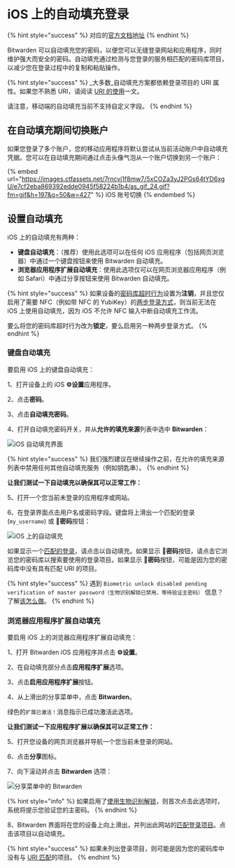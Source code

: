 # iOS 上的自动填充登录

{% hint style="success" %}
对应的[官方文档地址](https://bitwarden.com/help/article/auto-fill-ios/)
{% endhint %}

Bitwarden 可以自动填充您的密码，以便您可以无缝登录网站和应用程序，同时维护强大而安全的密码。自动填充通过检测与您登录的服务相匹配的密码库项目，以减少您在登录过程中的复制和粘贴操作。

{% hint style="success" %}
_大多数_自动填充方案都依赖登录项目的 URI 属性。如果您不熟悉 URI，请阅读 [URI 的使用](../../../auto-fill/using-uris.md)一文。

请注意，移动端的自动填充当前不支持自定义字段。
{% endhint %}

## 在自动填充期间切换账户 <a href="#switch-accounts-during-auto-fill" id="switch-accounts-during-auto-fill"></a>

如果您登录了多个账户，您的移动应用程序将默认尝试从当前活动账户中自动填充凭据。您可以在自动填充期间通过点击头像气泡从一个账户切换到另一个账户：

{% embed url="https://images.ctfassets.net/7rncvj1f8mw7/5xCOZa3yJ2PGs64tYD6xgU/e7cf2eba869392edde0945f58224b1b4/as_gif_24.gif?fm=gif&h=197&q=50&w=427" %}
iOS 账号切换
{% endembed %}

## 设置自动填充 <a href="#setup-auto-fill" id="setup-auto-fill"></a>

iOS 上的自动填充有两种：

* **键盘自动填充**：（推荐）使用此选项可以在任何 iOS 应用程序（包括网页浏览器）中通过一个键盘按钮来使用 Bitwarden 自动填充。
* **浏览器应用程序扩展自动填充**：使用此选项仅可以在网页浏览器应用程序（例如 Safari）中通过分享按钮来使用 Bitwarden 自动填充。

{% hint style="success" %}
如果设备的[密码库超时行为](../../../your-vault/vault-timeout-options.md#vault-timeout-action)设置为**注销**，并且您仅启用了需要 NFC（例如带 NFC 的 YubiKey）的[两步登录方式](../../../two-step-login/two-step-login-methods.md)，则当前无法在 iOS 上使用自动填充，因为 iOS 不允许 NFC 输入中断自动填充工作流。

要么将您的密码库超时行为改为**锁定**，要么启用另一种两步登录方式。
{% endhint %}

### 键盘自动填充 <a href="#keyboard-auto-fill" id="keyboard-auto-fill"></a>

要启用 iOS 上的键盘自动填充：

1、打开设备上的 iOS **⚙️设置**应用程序。

2、点击**密码**。&#x20;

3、点击**自动填充密码**。

4、打开自动填充密码开关，并从**允许的填充来源**列表中选中 **Bitwarden**：

![iOS 自动填充界面](../../../.gitbook/assets/autofill-ios-enable.png)

{% hint style="success" %}
我们强烈建议在继续操作之前，在允许的填充来源列表中禁用任何其他自动填充服务（例如钥匙串）。
{% endhint %}

**让我们测试一下自动填充以确保其可以正常工作：**

5、打开一个您当前未登录的应用程序或网站。

6、在登录界面点击用户名或密码字段。键盘将上滑出一个匹配的登录 (`my_username`) 或 **🔑密码**按钮：

![iOS 上的自动填充](../../../.gitbook/assets/autofill-ios.png)

如果显示一个[匹配的登录](../../../auto-fill/using-uris.md)，请点击以自动填充。如果显示 **🔑密码**按钮，请点击它浏览您的密码库以搜索要使用的登录项目。如果显示 **🔑密码**按钮，可能是因为您的密码库中没有具有匹配 URI 的项目。

{% hint style="success" %}
遇到 `Biometric unlock disabled pending verification of master password（生物识别解锁已禁用，等待验证主密码）` 信息？了解[该怎么做](../../../auto-fill/auto-fill-faqs.md#q-what-do-i-do-about-biometric-unlock-disabled-pending-verification-of-master-password)。
{% endhint %}

### 浏览器应用程序扩展自动填充 <a href="#browser-app-extension-auto-fill" id="browser-app-extension-auto-fill"></a>

要启用 iOS 上的浏览器应用程序扩展自动填充：

1、打开 Bitwarden iOS 应用程序并点击 **⚙️设置**。

2、在自动填充部分点击**应用程序扩展**选项。&#x20;

3、点击**启用应用程序扩展**按钮。&#x20;

4、从上滑出的分享菜单中，点击 **Bitwarden**。&#x20;

绿色的`扩展已激活！`消息指示已成功激活此选项。

**让我们测试一下应用程序扩展以确保其可以正常工作：**

5、打开您设备的网页浏览器并导航一个您当前未登录的网站。

6、点击**分享**图标。

7、向下滚动并点击 **Bitwarden** 选项：

![分享菜单中的 Bitwarden](../../../.gitbook/assets/extension.png)

{% hint style="info" %}
如果启用了[使用生物识别解锁](../../../your-vault/unlocking-with-biometrics.md)，则首次点击此选项时，系统将提示您验证您的主密码。
{% endhint %}

8、Bitwarden 界面将在您的设备上向上滑出，并列出此网站的[匹配登录项目](../../../auto-fill/using-uris.md)。点击该项目以自动填充。

{% hint style="success" %}
如果未列出登录项目，则可能是因为您的密码库中没有与 [URI 匹配](../../../auto-fill/using-uris.md)的项目。
{% endhint %}
